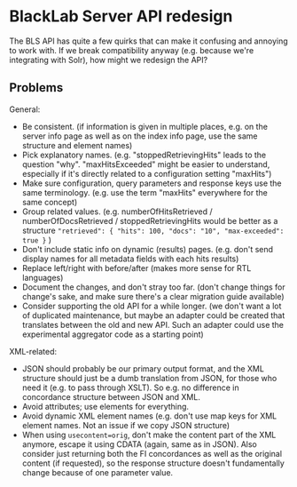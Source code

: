 # BlackLab Server API redesign

The BLS API has quite a few quirks that can make it confusing and annoying to work with.
If we break compatibility anyway (e.g. because we're integrating with Solr), how might
we redesign the API?

## Problems

General:
- Be consistent.
  (if information is given in multiple places, e.g. on the server info page as well
   as on the index info page, use the same structure and element names)
- Pick explanatory names.
  (e.g. "stoppedRetrievingHits" leads to the question "why". "maxHitsExceeded" might
   be easier to understand, especially if it's directly related to a configuration 
   setting "maxHits")
- Make sure configuration, query parameters and response keys use the same terminology.
  (e.g. use the term "maxHits" everywhere for the same concept)
- Group related values.
  (e.g. numberOfHitsRetrieved / numberOfDocsRetrieved / stoppedRetrievingHits
  would be better as a structure `"retrieved": { "hits": 100, "docs": "10", "max-exceeded": true }` )
- Don't include static info on dynamic (results) pages.
  (e.g. don't send display names for all metadata fields with each hits results)
- Replace left/right with before/after (makes more sense for RTL languages)
- Document the changes, and don't stray too far.
  (don't change things for change's sake, and make sure there's a clear migration 
  guide available)
- Consider supporting the old API for a while longer.
  (we don't want a lot of duplicated maintenance, but maybe an adapter could 
  be created that translates between the old and new API. Such an adapter could
  use the experimental aggregator code as a starting point)

XML-related:
- JSON should probably be our primary output format, and the XML structure should 
  just be a dumb translation from JSON, for those who need it (e.g. to pass through 
  XSLT). So e.g. no difference in concordance structure between JSON and XML.
- Avoid attributes; use elements for everything.
- Avoid dynamic XML element names (e.g. don't use map keys for XML element names.
  Not an issue if we copy JSON structure)
- When using `usecontent=orig`, don't make the content part of the XML anymore,
  escape it using CDATA (again, same as in JSON). Also consider just returning both
  the FI concordances as well as the original content (if requested), so the response
  structure doesn't fundamentally change because of one parameter value.
